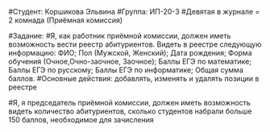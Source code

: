 #Студент: Коршикова Эльвина 
#Группа: ИП-20-3 
#Девятая в журнале = 2 комнада (Приёмная комиссия)

#Задание:
#Я, как работник приёмной комиссии, должен иметь возможность вести реестр абитуриентов. Видеть в реестре следующую информацию:
ФИО;
Пол (Мужской, Женский);
Дата рождения;
Форма обучения (Очное,Очно-заочное, Заочное);
Баллы ЕГЭ по математике;
Баллы ЕГЭ по русскому;
Баллы ЕГЭ по информатике;
Общая сумма баллов.
#Основные действия: добавлять, изменять и удалять позиции в реестре

#Я, я председатель приёмной комиссии, должен иметь возможность видеть количество абитуриентов, сколько студентов набрали больше 150 баллов, необходимое для зачисления
